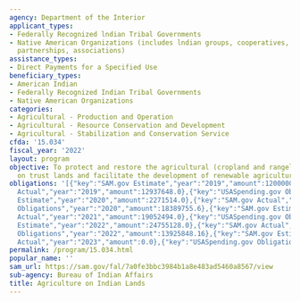 ```yaml
---
agency: Department of the Interior
applicant_types:
- Federally Recognized lndian Tribal Governments
- Native American Organizations (includes lndian groups, cooperatives, corporations,
  partnerships, associations)
assistance_types:
- Direct Payments for a Specified Use
beneficiary_types:
- American Indian
- Federally Recognized Indian Tribal Governments
- Native American Organizations
categories:
- Agricultural - Production and Operation
- Agricultural - Resource Conservation and Development
- Agricultural - Stabilization and Conservation Service
cfda: '15.034'
fiscal_year: '2022'
layout: program
objective: To protect and restore the agricultural (cropland and rangeland) resources
  on trust lands and facilitate the development of renewable agricultural resources.
obligations: '[{"key":"SAM.gov Estimate","year":"2019","amount":12000000.0},{"key":"SAM.gov
  Actual","year":"2019","amount":12937648.0},{"key":"USASpending.gov Obligations","year":"2019","amount":15866920.02},{"key":"SAM.gov
  Estimate","year":"2020","amount":2271514.0},{"key":"SAM.gov Actual","year":"2020","amount":3291834.33},{"key":"USASpending.gov
  Obligations","year":"2020","amount":18389755.6},{"key":"SAM.gov Estimate","year":"2021","amount":3114480.0},{"key":"SAM.gov
  Actual","year":"2021","amount":19052494.0},{"key":"USASpending.gov Obligations","year":"2021","amount":21534834.93},{"key":"SAM.gov
  Estimate","year":"2022","amount":24755128.0},{"key":"SAM.gov Actual","year":"2022","amount":1365619.0},{"key":"USASpending.gov
  Obligations","year":"2022","amount":13925848.16},{"key":"SAM.gov Estimate","year":"2023","amount":5363699.0},{"key":"SAM.gov
  Actual","year":"2023","amount":0.0},{"key":"USASpending.gov Obligations","year":"2023","amount":13362853.1}]'
permalink: /program/15.034.html
popular_name: ''
sam_url: https://sam.gov/fal/7a0fe3bbc3984b1a8e483ad5460a8567/view
sub-agency: Bureau of Indian Affairs
title: Agriculture on Indian Lands
---
```

